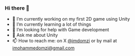 ### Hi there 👋


- 🔭 I’m currently working on my first 2D game using Unity
- 🌱 I’m currently learning a lot of things
- 🤔 I’m looking for help with Game development
- 💬 Ask me about Unity
- 📫 How to reach me: on X <a href="https://twitter.com/iamdomzi">@imdomzi</a> or by mail at imohammedomzi@gmail.com
